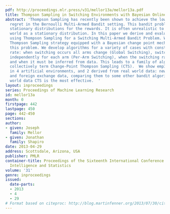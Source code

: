 ```yaml
---
pdf: http://proceedings.mlr.press/v31/mellor13a/mellor13a.pdf
title: Thompson Sampling in Switching Environments with Bayesian Online Change Detection
abstract: 'Thompson Sampling has recently been shown to achieve the lower bound on
  regret in the Bernoulli Multi-Armed Bandit setting. This bandit problem assumes
  stationary distributions for the rewards. It is often unrealistic to model the real
  world as a stationary distribution. In this paper we derive and evaluate algorithms
  using Thompson Sampling for a Switching Multi-Armed Bandit Problem. We propose a
  Thompson Sampling strategy equipped with a Bayesian change point mechanism to tackle
  this problem. We develop algorithms for a variety of cases with constant switching
  rate: when switching occurs all arms change (Global Switching), switching occurs
  independently for each arm (Per-Arm Switching), when the switching rate is known
  and when it must be inferred from data. This leads to a family of algorithms we
  collectively term Change-Point Thompson Sampling (CTS).  We show empirical results
  in 4 artificial environments, and 2 derived from real world data: news click-through
  and foreign exchange data, comparing them to some other bandit algorithms. In real
  world data CTS is the most effective.  '
layout: inproceedings
series: Proceedings of Machine Learning Research
id: mellor13a
month: 0
firstpage: 442
lastpage: 450
page: 442-450
sections: 
author:
- given: Joseph
  family: Mellor
- given: Jonathan
  family: Shapiro
date: 2013-04-29
address: Scottsdale, Arizona, USA
publisher: PMLR
container-title: Proceedings of the Sixteenth International Conference on Artificial
  Intelligence and Statistics
volume: '31'
genre: inproceedings
issued:
  date-parts:
  - 2013
  - 4
  - 29
# Format based on citeproc: http://blog.martinfenner.org/2013/07/30/citeproc-yaml-for-bibliographies/
---
```

